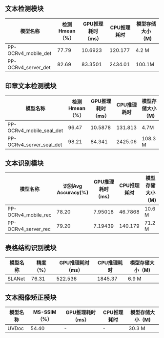 ## 文本检测模块
|模型名称|检测Hmean（%）|GPU推理耗时（ms）|CPU推理耗时|模型存储大小（M)|
|-|-|-|-|-|
|PP-OCRv4_mobile_det |77.79|10.6923|120.177|4.2 M|
|PP-OCRv4_server_det |82.69|83.3501|2434.01|100.1M|

## 印章文本检测模块
|模型名称|检测Hmean（%）|GPU推理耗时（ms）|CPU推理耗时|模型存储大小（M)|
|-|-|-|-|-|
|PP-OCRv4_mobile_seal_det|96.47|10.5878|131.813|4.7M |
|PP-OCRv4_server_seal_det|98.21|84.341|2425.06|108.3 M|

## 文本识别模块
|模型名称|识别Avg Accuracy(%)|GPU推理耗时（ms）|CPU推理耗时|模型存储大小（M)|
|-|-|-|-|-|
|PP-OCRv4_mobile_rec |78.20|7.95018|46.7868|10.6 M|
|PP-OCRv4_server_rec |79.20|7.19439|140.179|71.2 M|

## 表格结构识别模块
|模型名称|精度（%）|GPU推理耗时（ms）|CPU推理耗时|模型存储大小（M)|
|-|-|-|-|-|
|SLANet|76.31|522.536|1845.37|6.9 M |

## 文本图像矫正模块
|模型名称|MS-SSIM （%）|GPU推理耗时（ms）|CPU推理耗时|模型存储大小（M)|
|-|-|-|-|-|
|UVDoc|54.40|-|-|30.3 M|